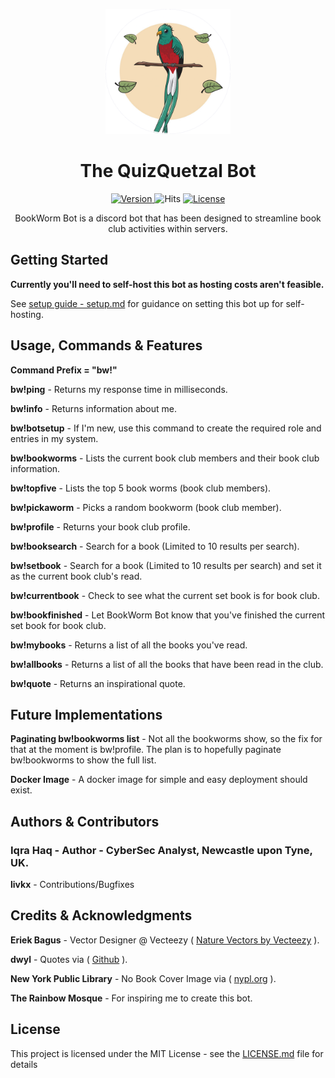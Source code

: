 <p align="center">
  <img src="/img/quetzal_white.png" alt="QuetzalIcon" width="200" height="auto">
</p>

<h1 align="center" style="font-weight: bold;">
  The QuizQuetzal Bot
</h1>

<p align="center">
  
  <a href="https://img.shields.io/badge/version-1.0.0-blue">
    <img src="https://img.shields.io/badge/version-1.0.0-blue" alt="Version">
  </a>
  <a href"=https://hits.seeyoufarm.com/api/count/incr/badge.svg?url=https%3A%2F%2Fgithub.com%2FIqrahaq%2FBookWorm%2F">
    <img src="https://hits.seeyoufarm.com/api/count/incr/badge.svg?url=https%3A%2F%2Fgithub.com%2FIqrahaq%2FBookWorm%2F" alt="Hits">
   </a>
  <a href="https://img.shields.io/github/license/Iqrahaq/BookWorm">
    <img src="https://img.shields.io/github/license/Iqrahaq/BookWorm" alt="License">
  </a>
</p>

<p align="center">BookWorm Bot is a discord bot that has been designed to streamline book club activities within servers.</p>

## Getting Started

**Currently you'll need to self-host this bot as hosting costs aren't feasible.**

See [setup guide - setup.md](setup.md) for guidance on setting this bot up for self-hosting.

## Usage, Commands & Features

**Command Prefix = "bw!"**

**bw!ping** - Returns my response time in milliseconds.

**bw!info** - Returns information about me.

**bw!botsetup** - If I'm new, use this command to create the required role and entries in my system.

**bw!bookworms** - Lists the current book club members and their book club information.

**bw!topfive** - Lists the top 5 book worms (book club members).

**bw!pickaworm** - Picks a random bookworm (book club member).

**bw!profile** - Returns your book club profile.

**bw!booksearch** - Search for a book (Limited to 10 results per search).

**bw!setbook** - Search for a book (Limited to 10 results per search) and set it as the current book club's read.

**bw!currentbook** - Check to see what the current set book is for book club.

**bw!bookfinished** - Let BookWorm Bot know that you've finished the current set book for book club.

**bw!mybooks** - Returns a list of all the books you've read.

**bw!allbooks** - Returns a list of all the books that have been read in the club.

**bw!quote** - Returns an inspirational quote.

## Future Implementations

**Paginating bw!bookworms list** - Not all the bookworms show, so the fix for that at the moment is bw!profile. The plan is to hopefully paginate bw!bookworms to show the full list.

**Docker Image** - A docker image for simple and easy deployment should exist.

## Authors & Contributors

### Iqra Haq - Author - CyberSec Analyst, Newcastle upon Tyne, UK.

**livkx** - Contributions/Bugfixes

## Credits & Acknowledgments
 **Eriek Bagus** - Vector Designer @ Vecteezy (
<a href="https://www.vecteezy.com/free-vector/nature">Nature Vectors by Vecteezy</a> ).

 **dwyl** - Quotes via ( <a href="https://github.com/dwyl/quotes">Github</a> ).
 
 **New York Public Library** - No Book Cover Image via ( <a href="https://www.nypl.org/blog/2014/09/03/generative-ebook-covers">nypl.org</a> ).

 **The Rainbow Mosque** - For inspiring me to create this bot.

## License
This project is licensed under the MIT License - see the [LICENSE.md](LICENSE) file for details
